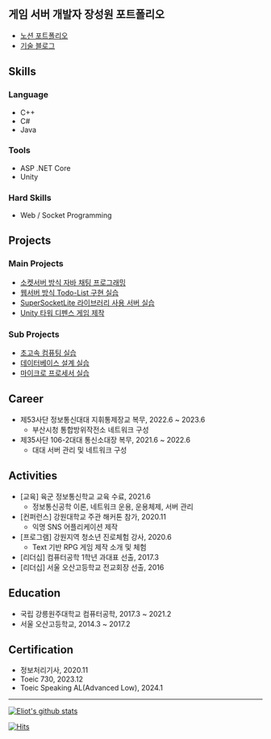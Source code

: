 ## 게임 서버 개발자 장성원 포트폴리오

 - [노션 포트폴리오](https://eliotjang.notion.site/1c293c460e6b4f2e8af791ffb6a5a9f7?pvs=4)
 - [기술 블로그](https://velog.io/@eliotjang)

## Skills 

### Language 
- C++
- C#
- Java
  
### Tools
- ASP .NET Core
- Unity

### Hard Skills
- Web / Socket Programming

## Projects

### Main Projects
- [소켓서버 방식 자바 채팅 프로그래밍](https://github.com/eliotjang/CSE_Java_Chatting_Programming_Lecture)
- [웹서버 방식 Todo-List 구현 실습](https://github.com/eliotjang/Minimal_API_with_ASP.NET_Core)
- [SuperSocketLite 라이브러리 사용 서버 실습](https://github.com/eliotjang/Echo_Server_with_SuperSocketLite)
- [Unity 타워 디펜스 게임 제작](https://github.com/eliotjang/tower-defense-game)

### Sub Projects
- [초고속 컴퓨팅 실습](https://github.com/eliotjang/CSE_High_Performance_Computing_Lecture)
- [데이터베이스 설계 실습](https://github.com/eliotjang/CSE_Database_Lecture)
- [마이크로 프로세서 실습](https://github.com/eliotjang/CSE_MicroProcessor_Lecture)

## Career
- 제53사단 정보통신대대 지휘통제장교 복무, 2022.6 ~ 2023.6
   - 부산시청 통합방위작전소 네트워크 구성
- 제35사단 106-2대대 통신소대장 복무, 2021.6 ~ 2022.6
   - 대대 서버 관리 및 네트워크 구성

## Activities
- [교육] 육군 정보통신학교 교육 수료, 2021.6
  - 정보통신공학 이론, 네트워크 운용, 운용체제, 서버 관리
- [컨퍼런스] 강원대학교 주관 해커톤 참가, 2020.11
   - 익명 SNS 어플리케이션 제작
- [프로그램] 강원지역 청소년 진로체험 강사, 2020.6
   - Text 기반 RPG 게임 제작 소개 및 체험
- [리더십] 컴퓨터공학 1학년 과대표 선출, 2017.3
- [리더십] 서울 오산고등학교 전교회장 선출, 2016

## Education
- 국립 강릉원주대학교 컴퓨터공학, 2017.3 ~ 2021.2
- 서울 오산고등학교, 2014.3 ~ 2017.2

## Certification
- 정보처리기사, 2020.11
- Toeic 730, 2023.12
- Toeic Speaking AL(Advanced Low), 2024.1
- - -

[![Eliot's github stats](https://github-readme-stats.vercel.app/api?username=eliotjang)](https://github.com/anuraghazra/github-readme-stats)

[![Hits](https://hits.seeyoufarm.com/api/count/incr/badge.svg?url=https%3A%2F%2Fgithub.com%2Feliotjang)](https://hits.seeyoufarm.com)
